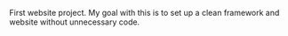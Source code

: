 First website project. My goal with this is to set up a clean framework and website without unnecessary code.